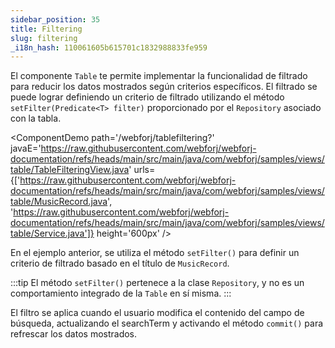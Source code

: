```yaml
---
sidebar_position: 35
title: Filtering
slug: filtering
_i18n_hash: 110061605b615701c1832988833fe959
---
```

El componente `Table` te permite implementar la funcionalidad de filtrado para reducir los datos mostrados según criterios específicos. El filtrado se puede lograr definiendo un criterio de filtrado utilizando el método `setFilter(Predicate<T> filter)` proporcionado por el `Repository` asociado con la tabla.

<ComponentDemo
path='/webforj/tablefiltering?' 
javaE='https://raw.githubusercontent.com/webforj/webforj-documentation/refs/heads/main/src/main/java/com/webforj/samples/views/table/TableFilteringView.java'
urls={['https://raw.githubusercontent.com/webforj/webforj-documentation/refs/heads/main/src/main/java/com/webforj/samples/views/table/MusicRecord.java', 
'https://raw.githubusercontent.com/webforj/webforj-documentation/refs/heads/main/src/main/java/com/webforj/samples/views/table/Service.java']}
height='600px'
/>

En el ejemplo anterior, se utiliza el método `setFilter()` para definir un criterio de filtrado basado en el título de `MusicRecord`. 

:::tip
El método `setFilter()` pertenece a la clase `Repository`, y no es un comportamiento integrado de la `Table` en sí misma.
:::

El filtro se aplica cuando el usuario modifica el contenido del campo de búsqueda, actualizando el searchTerm y activando el método `commit()` para refrescar los datos mostrados.

